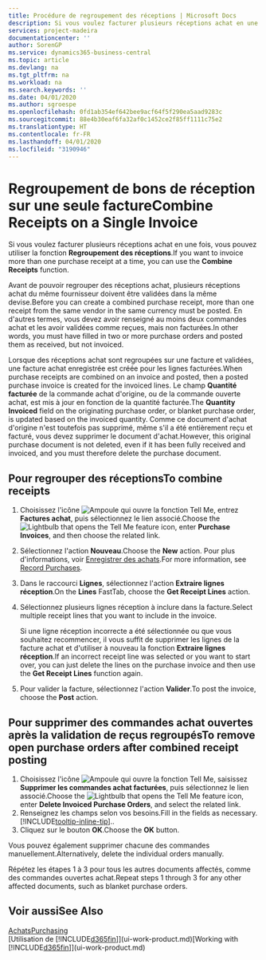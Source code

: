 ```yaml
---
title: Procédure de regroupement des réceptions | Microsoft Docs
description: Si vous voulez facturer plusieurs réceptions achat en une fois, vous pouvez utiliser la fonction Regroupement des réceptions.
services: project-madeira
documentationcenter: ''
author: SorenGP
ms.service: dynamics365-business-central
ms.topic: article
ms.devlang: na
ms.tgt_pltfrm: na
ms.workload: na
ms.search.keywords: ''
ms.date: 04/01/2020
ms.author: sgroespe
ms.openlocfilehash: 0fd1ab354ef642bee9acf64f5f290ea5aad9283c
ms.sourcegitcommit: 88e4b30eaf6fa32af0c1452ce2f85ff1111c75e2
ms.translationtype: HT
ms.contentlocale: fr-FR
ms.lasthandoff: 04/01/2020
ms.locfileid: "3190946"
---
```

# <a name="combine-receipts-on-a-single-invoice"></a><span data-ttu-id="9c953-103">Regroupement de bons de réception sur une seule facture</span><span class="sxs-lookup"><span data-stu-id="9c953-103">Combine Receipts on a Single Invoice</span></span>
<span data-ttu-id="9c953-104">Si vous voulez facturer plusieurs réceptions achat en une fois, vous pouvez utiliser la fonction **Regroupement des réceptions**.</span><span class="sxs-lookup"><span data-stu-id="9c953-104">If you want to invoice more than one purchase receipt at a time, you can use the **Combine Receipts** function.</span></span>  

<span data-ttu-id="9c953-105">Avant de pouvoir regrouper des réceptions achat, plusieurs réceptions achat du même fournisseur doivent être validées dans la même devise.</span><span class="sxs-lookup"><span data-stu-id="9c953-105">Before you can create a combined purchase receipt, more than one receipt from the same vendor in the same currency must be posted.</span></span> <span data-ttu-id="9c953-106">En d'autres termes, vous devez avoir renseigné au moins deux commandes achat et les avoir validées comme reçues, mais non facturées.</span><span class="sxs-lookup"><span data-stu-id="9c953-106">In other words, you must have filled in two or more purchase orders and posted them as received, but not invoiced.</span></span>  

<span data-ttu-id="9c953-107">Lorsque des réceptions achat sont regroupées sur une facture et validées, une facture achat enregistrée est créée pour les lignes facturées.</span><span class="sxs-lookup"><span data-stu-id="9c953-107">When purchase receipts are combined on an invoice and posted, then a posted purchase invoice is created for the invoiced lines.</span></span> <span data-ttu-id="9c953-108">Le champ **Quantité facturée** de la commande achat d'origine, ou de la commande ouverte achat, est mis à jour en fonction de la quantité facturée.</span><span class="sxs-lookup"><span data-stu-id="9c953-108">The **Quantity Invoiced** field on the originating purchase order, or blanket purchase order, is updated based on the invoiced quantity.</span></span> <span data-ttu-id="9c953-109">Comme ce document d'achat d'origine n'est toutefois pas supprimé, même s'il a été entièrement reçu et facturé, vous devez supprimer le document d'achat.</span><span class="sxs-lookup"><span data-stu-id="9c953-109">However, this original purchase document is not deleted, even if it has been fully received and invoiced, and you must therefore delete the purchase document.</span></span>  

## <a name="to-combine-receipts"></a><span data-ttu-id="9c953-110">Pour regrouper des réceptions</span><span class="sxs-lookup"><span data-stu-id="9c953-110">To combine receipts</span></span>  
1. <span data-ttu-id="9c953-111">Choisissez l'icône ![Ampoule qui ouvre la fonction Tell Me](media/ui-search/search_small.png "Dites-moi ce que vous voulez faire"), entrez **Factures achat**, puis sélectionnez le lien associé.</span><span class="sxs-lookup"><span data-stu-id="9c953-111">Choose the ![Lightbulb that opens the Tell Me feature](media/ui-search/search_small.png "Tell me what you want to do") icon, enter **Purchase Invoices**, and then choose the related link.</span></span>  
2. <span data-ttu-id="9c953-112">Sélectionnez l'action **Nouveau**.</span><span class="sxs-lookup"><span data-stu-id="9c953-112">Choose the **New** action.</span></span> <span data-ttu-id="9c953-113">Pour plus d'informations, voir [Enregistrer des achats](purchasing-how-record-purchases.md).</span><span class="sxs-lookup"><span data-stu-id="9c953-113">For more information, see [Record Purchases](purchasing-how-record-purchases.md).</span></span>  
3. <span data-ttu-id="9c953-114">Dans le raccourci **Lignes**, sélectionnez l'action **Extraire lignes réception**.</span><span class="sxs-lookup"><span data-stu-id="9c953-114">On the **Lines** FastTab, choose the **Get Receipt Lines** action.</span></span>  
4. <span data-ttu-id="9c953-115">Sélectionnez plusieurs lignes réception à inclure dans la facture.</span><span class="sxs-lookup"><span data-stu-id="9c953-115">Select multiple receipt lines that you want to include in the invoice.</span></span>  

    <span data-ttu-id="9c953-116">Si une ligne réception incorrecte a été sélectionnée ou que vous souhaitez recommencer, il vous suffit de supprimer les lignes de la facture achat et d'utiliser à nouveau la fonction **Extraire lignes réception**.</span><span class="sxs-lookup"><span data-stu-id="9c953-116">If an incorrect receipt line was selected or you want to start over, you can just delete the lines on the purchase invoice and then use the **Get Receipt Lines** function again.</span></span>  
5. <span data-ttu-id="9c953-117">Pour valider la facture, sélectionnez l'action **Valider**.</span><span class="sxs-lookup"><span data-stu-id="9c953-117">To post the invoice, choose the **Post** action.</span></span>  

## <a name="to-remove-open-purchase-orders-after-combined-receipt-posting"></a><span data-ttu-id="9c953-118">Pour supprimer des commandes achat ouvertes après la validation de reçus regroupés</span><span class="sxs-lookup"><span data-stu-id="9c953-118">To remove open purchase orders after combined receipt posting</span></span>  
1. <span data-ttu-id="9c953-119">Choisissez l'icône ![Ampoule qui ouvre la fonction Tell Me](media/ui-search/search_small.png "Dites-moi ce que vous voulez faire"), saisissez **Supprimer les commandes achat facturées**, puis sélectionnez le lien associé.</span><span class="sxs-lookup"><span data-stu-id="9c953-119">Choose the ![Lightbulb that opens the Tell Me feature](media/ui-search/search_small.png "Tell me what you want to do") icon, enter **Delete Invoiced Purchase Orders**, and select the related link.</span></span>  
2. <span data-ttu-id="9c953-120">Renseignez les champs selon vos besoins.</span><span class="sxs-lookup"><span data-stu-id="9c953-120">Fill in the fields as necessary.</span></span> [!INCLUDE[tooltip-inline-tip](includes/tooltip-inline-tip_md.md)]<span data-ttu-id="9c953-121">.</span><span class="sxs-lookup"><span data-stu-id="9c953-121">.</span></span>
3. <span data-ttu-id="9c953-122">Cliquez sur le bouton **OK**.</span><span class="sxs-lookup"><span data-stu-id="9c953-122">Choose the **OK** button.</span></span>  

<span data-ttu-id="9c953-123">Vous pouvez également supprimer chacune des commandes manuellement.</span><span class="sxs-lookup"><span data-stu-id="9c953-123">Alternatively, delete the individual orders manually.</span></span>

<span data-ttu-id="9c953-124">Répétez les étapes 1 à 3 pour tous les autres documents affectés, comme des commandes ouvertes achat.</span><span class="sxs-lookup"><span data-stu-id="9c953-124">Repeat steps 1 through 3 for any other affected documents, such as blanket purchase orders.</span></span>

## <a name="see-also"></a><span data-ttu-id="9c953-125">Voir aussi</span><span class="sxs-lookup"><span data-stu-id="9c953-125">See Also</span></span>  
[<span data-ttu-id="9c953-126">Achats</span><span class="sxs-lookup"><span data-stu-id="9c953-126">Purchasing</span></span>](purchasing-manage-purchasing.md)  
<span data-ttu-id="9c953-127">[Utilisation de [!INCLUDE[d365fin](includes/d365fin_md.md)]](ui-work-product.md)</span><span class="sxs-lookup"><span data-stu-id="9c953-127">[Working with [!INCLUDE[d365fin](includes/d365fin_md.md)]](ui-work-product.md)</span></span>
